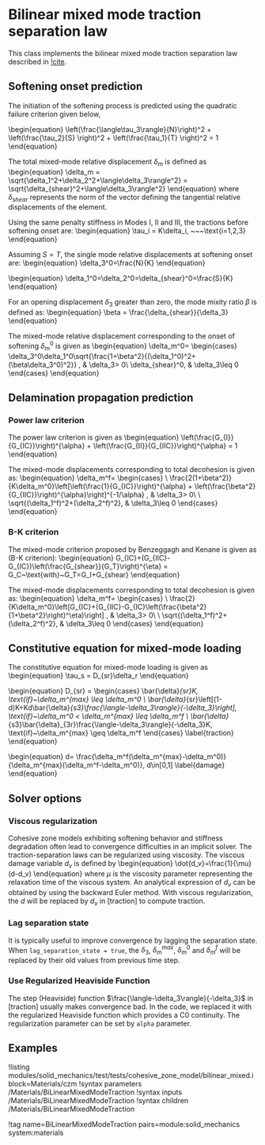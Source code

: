 # Bilinear mixed mode traction separation law

This class implements the bilinear mixed mode traction separation law described in [!cite](Camanho2002).

## Softening onset prediction

The initiation of the softening process is predicted using the quadratic failure criterion given below,

\begin{equation}
\left(\frac{\langle\tau_3\rangle}{N}\right)^2 + \left(\frac{\tau_2}{S} \right)^2 + \left(\frac{\tau_1}{T} \right)^2 = 1
\end{equation}

The total mixed-mode relative displacement $\delta_m$ is defined as
\begin{equation}
\delta_m = \sqrt{\delta_1^2+\delta_2^2+\langle\delta_3\rangle^2} = \sqrt{\delta_{shear}^2+\langle\delta_3\rangle^2}
\end{equation}
where $\delta_{shear}$ represents the norm of the vector defining the tangential relative displacements of the element.

Using the same penalty stiffness in Modes I, II and III, the tractions before softening onset are:
\begin{equation}
\tau_i = K\delta_i, ~~~\text{i=1,2,3}
\end{equation}

Assuming $S=T$, the single mode relative displacements at softening onset are:
\begin{equation}
\delta_3^0=\frac{N}{K}
\end{equation}

\begin{equation}
\delta_1^0=\delta_2^0=\delta_{shear}^0=\frac{S}{K}
\end{equation}

For an opening displacement $\delta_3$ greater than zero, the mode mixity ratio $\beta$ is defined as:
\begin{equation}
\beta = \frac{\delta_{shear}}{\delta_3}
\end{equation}

The mixed-mode relative displacement corresponding to the onset of softening $\delta_m^0$ is given as
\begin{equation}
\delta_m^0=
\begin{cases}
    \delta_3^0\delta_1^0\sqrt{\frac{1+\beta^2}{(\delta_1^0)^2+(\beta\delta_3^0)^2}} , & \delta_3> 0\\
    \delta_{shear}^0,              & \delta_3\leq 0
\end{cases}
\end{equation}

## Delamination propagation prediction

### Power law criterion

The power law criterion is given as
\begin{equation}
\left(\frac{G_{I}}{G_{IC}}\right)^{\alpha} + \left(\frac{G_{II}}{G_{IIC}}\right)^{\alpha} = 1
\end{equation}

The mixed-mode displacements corresponding to total decohesion is given as:
\begin{equation}
\delta_m^f=
\begin{cases}
    \ \frac{2(1+\beta^2)}{K\delta_m^0}\left[\left(\frac{1}{G_{IC}}\right)^{\alpha} + \left(\frac{\beta^2}{G_{IIC}}\right)^{\alpha}\right]^{-1/\alpha} , & \delta_3> 0\\
    \ \sqrt{(\delta_1^f)^2+(\delta_2^f)^2},              & \delta_3\leq 0
\end{cases}
\end{equation}

### B-K criterion

The mixed-mode criterion proposed by Benzeggagh and Kenane is given as (B-K criterion):
\begin{equation}
G_{IC}+(G_{IIC}-G_{IC})\left(\frac{G_{shear}}{G_T}\right)^{\eta} = G_C~\text{with}~G_T=G_I+G_{shear}
\end{equation}

The mixed-mode displacements corresponding to total decohesion is given as:
\begin{equation}
\delta_m^f=
\begin{cases}
    \ \frac{2}{K\delta_m^0}\left[G_{IC}+(G_{IIC}-G_{IC}\left(\frac{\beta^2}{1+\beta^2}\right)^\eta)\right] , & \delta_3> 0\\
    \ \sqrt{(\delta_1^f)^2+(\delta_2^f)^2},              & \delta_3\leq 0
\end{cases}
\end{equation}

## Constitutive equation for mixed-mode loading

The constitutive equation for mixed-mode loading is given as
\begin{equation}
\tau_s = D_{sr}\delta_r
\end{equation}

\begin{equation}
D_{sr} =
\begin{cases}
\bar{\delta}_{sr}K, \text{if}~\delta_m^{max} \leq \delta_m^0 \\
\bar{\delta}_{sr}\left[(1-d)K+Kd\bar{\delta}_{s3}\frac{\langle-\delta_3\rangle}{-\delta_3}\right], \text{if}~\delta_m^0 < \delta_m^{max} \leq \delta_m^f \\
\bar{\delta}_{s3}\bar{\delta}_{3r}\frac{\langle-\delta_3\rangle}{-\delta_3}K, \text{if}~\delta_m^{max} \geq \delta_m^f
\end{cases}
\label{traction}
\end{equation}

\begin{equation}
d= \frac{\delta_m^f(\delta_m^{max}-\delta_m^0)}{\delta_m^{max}(\delta_m^f-\delta_m^0)}, d\in[0,1]
\label{damage}
\end{equation}

## Solver options

### Viscous regularization

Cohesive zone models exhibiting softening behavior and stiffness degradation often lead to convergence difficulties in an implicit solver. The traction-separation laws can be regularized using viscosity. The viscous damage variable $d_v$ is defined by
\begin{equation}
\dot{d_v}=\frac{1}{\mu}(d-d_v)
\end{equation}
where $\mu$ is the viscosity parameter representing the relaxation time of the viscous system. An analytical expression of $d_v$ can be obtained by using the backward Euler method. With viscous regularization, the $d$ will be replaced by $d_v$ in [traction] to compute traction.   

### Lag separation state

It is typically useful to improve convergence by lagging the separation state. When `lag_separation_state = true`, the $\delta_3$, $\delta_m^{max}$, $\delta_m^0$ and $\delta_m^f$ will be replaced by their old values from previous time step.

### Use Regularized Heaviside Function

The step (Heaviside) function $\frac{\langle-\delta_3\rangle}{-\delta_3}$ in [traction] usually makes convergence bad. In the code, we replaced it with the regularized Heaviside function which provides a C0 continuity. The regularization parameter can be set by `alpha` parameter.

## Examples

!listing modules/solid_mechanics/test/tests/cohesive_zone_model/bilinear_mixed.i block=Materials/czm
!syntax parameters /Materials/BiLinearMixedModeTraction
!syntax inputs /Materials/BiLinearMixedModeTraction
!syntax children /Materials/BiLinearMixedModeTraction

!tag name=BiLinearMixedModeTraction pairs=module:solid_mechanics system:materials
